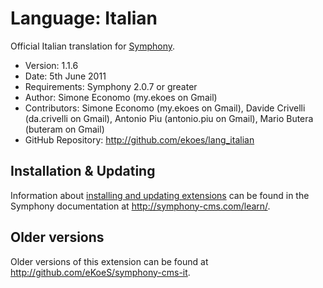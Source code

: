 # Language: Italian

Official Italian translation for [Symphony](http://www.symphony-cms.com).  

- Version: 1.1.6
- Date: 5th June 2011
- Requirements: Symphony 2.0.7 or greater
- Author: Simone Economo (my.ekoes on Gmail)
- Contributors: Simone Economo (my.ekoes on Gmail), Davide Crivelli (da.crivelli on Gmail), Antonio Piu (antonio.piu on Gmail), Mario Butera (buteram on Gmail)
- GitHub Repository: <http://github.com/ekoes/lang_italian>

## Installation & Updating

Information about [installing and updating extensions](http://symphony-cms.com/learn/tasks/view/install-an-extension/) can be found in the Symphony documentation at <http://symphony-cms.com/learn/>.

## Older versions

Older versions of this extension can be found at <http://github.com/eKoeS/symphony-cms-it>.
